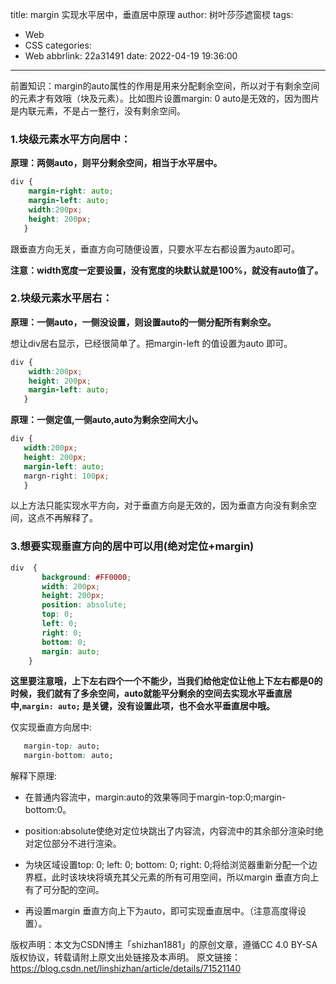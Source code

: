 title: margin 实现水平居中，垂直居中原理
author: 树叶莎莎遮窗棂
tags:
  - Web
  - CSS
categories:
  - Web
abbrlink: 22a31491
date: 2022-04-19 19:36:00
---
前置知识：margin的auto属性的作用是用来分配剩余空间，所以对于有剩余空间的元素才有效哦（块及元素）。比如图片设置margin: 0 auto是无效的，因为图片是内联元素，不是占一整行，没有剩余空间。

### 1.块级元素水平方向居中：

**原理：两侧auto，则平分剩余空间，相当于水平居中。**

```css
div { 
    margin-right: auto;
    margin-left: auto;
    width:200px;
    height: 200px; 
   }
``` 

<!-- more -->


跟垂直方向无关，垂直方向可随便设置，只要水平左右都设置为auto即可。

**注意：width宽度一定要设置，没有宽度的块默认就是100%，就没有auto值了。**



### 2.块级元素水平居右：

**原理：一侧auto，一侧没设置，则设置auto的一侧分配所有剩余空。**

想让div居右显示，已经很简单了。把margin-left 的值设置为auto 即可。

```css
div {
    width:200px; 
    height: 200px; 
    margin-left: auto;
   }
```



**原理：一侧定值,一侧auto,auto为剩余空间大小。**

```css
div {
   width:200px;
   height: 200px;
   margin-left: auto;
   margn-right: 100px;
   }
```

以上方法只能实现水平方向，对于垂直方向是无效的，因为垂直方向没有剩余空间，这点不再解释了。

### 3.想要实现垂直方向的居中可以用(绝对定位+margin)

```css
div  {
       background: #FF0000;
       width: 200px;
       height: 200px;
       position: absolute;
       top: 0;
       left: 0;
       right: 0;
       bottom: 0;
       margin: auto;
    }
```

**这里要注意哦，上下左右四个一个不能少，当我们给他定位让他上下左右都是0的时候，我们就有了多余空间，auto就能平分剩余的空间去实现水平垂直居中,```margin: auto;```  是关键，没有设置此项，也不会水平垂直居中哦。**

 仅实现垂直方向居中:
```css
   margin-top: auto;
   margin-bottom: auto;
```

解释下原理:

- 在普通内容流中，margin:auto的效果等同于margin-top:0;margin-bottom:0。

- position:absolute使绝对定位块跳出了内容流，内容流中的其余部分渲染时绝对定位部分不进行渲染。

- 为块区域设置top: 0; left: 0; bottom: 0; right: 0;将给浏览器重新分配一个边界框，此时该块块将填充其父元素的所有可用空间，所以margin 垂直方向上有了可分配的空间。

- 再设置margin 垂直方向上下为auto，即可实现垂直居中。（注意高度得设置）。


版权声明：本文为CSDN博主「shizhan1881」的原创文章，遵循CC 4.0 BY-SA版权协议，转载请附上原文出处链接及本声明。
原文链接：https://blog.csdn.net/linshizhan/article/details/71521140